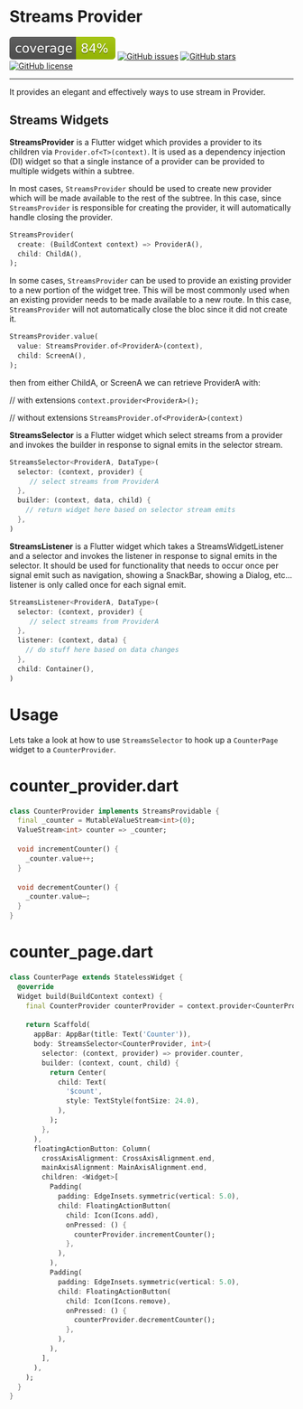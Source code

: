# Streams Provider

![Coverage](https://raw.githubusercontent.com/markgravity/stream_provider/master/coverage_badge.svg?sanitize=true) [![GitHub issues](https://img.shields.io/github/issues/markgravity/stream_provider)](https://github.com/markgravity/stream_provider/issues) [![GitHub stars](https://img.shields.io/github/stars/markgravity/stream_provider)](https://github.com/markgravity/stream_provider/stargazers) [![GitHub license](https://img.shields.io/github/license/markgravity/object_mapper)](https://github.com/markgravity/stream_provider/blob/master/LICENSE)

------

It provides an elegant and effectively ways to use stream in Provider.

## Streams Widgets
**StreamsProvider** is a Flutter widget which provides a provider to its children via `Provider.of<T>(context)`. It is used as a dependency injection (DI) widget so that a single instance of a provider can be provided to multiple widgets within a subtree.

In most cases, `StreamsProvider` should be used to create new provider which will be made available to the rest of the subtree. In this case, since `StreamsProvider` is responsible for creating the provider, it will automatically handle closing the provider.

```dart
StreamsProvider(
  create: (BuildContext context) => ProviderA(),
  child: ChildA(),
);
```

In some cases, `StreamsProvider` can be used to provide an existing provider to a new portion of the widget tree. This will be most commonly used when an existing provider needs to be made available to a new route. In this case, `StreamsProvider` will not automatically close the bloc since it did not create it.

```dart
StreamsProvider.value(
  value: StreamsProvider.of<ProviderA>(context),
  child: ScreenA(),
);
```

then from either ChildA, or ScreenA we can retrieve ProviderA with:

// with extensions
`context.provider<ProviderA>();`

// without extensions
`StreamsProvider.of<ProviderA>(context)`

**StreamsSelector** is a Flutter widget which select streams from a provider and invokes the builder in response to signal emits in the selector stream.

```dart
StreamsSelector<ProviderA, DataType>(
  selector: (context, provider) {
     // select streams from ProviderA
  },
  builder: (context, data, child) {
    // return widget here based on selector stream emits
  },
)
```

**StreamsListener** is a Flutter widget which takes a StreamsWidgetListener and a selector and invokes the listener in response to signal emits in the selector.  It should be used for functionality that needs to occur once per signal emit such as navigation, showing a SnackBar, showing a Dialog, etc...
listener is only called once for each signal emit.

```dart
StreamsListener<ProviderA, DataType>(
  selector: (context, provider) {
     // select streams from ProviderA
  },
  listener: (context, data) {
    // do stuff here based on data changes
  },
  child: Container(),
)
```

# Usage #
Lets take a look at how to use `StreamsSelector` to hook up a `CounterPage` widget to a `CounterProvider`.
# counter_provider.dart #
```dart
class CounterProvider implements StreamsProvidable {
  final _counter = MutableValueStream<int>(0);
  ValueStream<int> counter => _counter;

  void incrementCounter() {
    _counter.value++;
  }

  void decrementCounter() {
    _counter.value—;
  }
}
```

# counter_page.dart #
```dart
class CounterPage extends StatelessWidget {
  @override
  Widget build(BuildContext context) {
    final CounterProvider counterProvider = context.provider<CounterProvider>();

    return Scaffold(
      appBar: AppBar(title: Text('Counter')),
      body: StreamsSelector<CounterProvider, int>(
        selector: (context, provider) => provider.counter,
        builder: (context, count, child) {
          return Center(
            child: Text(
              '$count',
              style: TextStyle(fontSize: 24.0),
            ),
          );
        },
      ),
      floatingActionButton: Column(
        crossAxisAlignment: CrossAxisAlignment.end,
        mainAxisAlignment: MainAxisAlignment.end,
        children: <Widget>[
          Padding(
            padding: EdgeInsets.symmetric(vertical: 5.0),
            child: FloatingActionButton(
              child: Icon(Icons.add),
              onPressed: () {
                counterProvider.incrementCounter();
              },
            ),
          ),
          Padding(
            padding: EdgeInsets.symmetric(vertical: 5.0),
            child: FloatingActionButton(
              child: Icon(Icons.remove),
              onPressed: () {
                counterProvider.decrementCounter();
              },
            ),
          ),
        ],
      ),
    );
  }
}
```